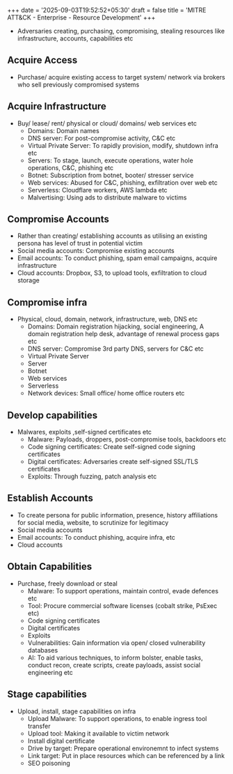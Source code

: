 +++
date = '2025-09-03T19:52:52+05:30'
draft = false
title = 'MITRE ATT&CK - Enterprise - Resource Development'
+++
- Adversaries creating, purchasing, compromising, stealing resources like infrastructure, accounts, capabilities etc

## Acquire Access
- Purchase/ acquire existing access to target system/ network via brokers who sell previously compromised systems

## Acquire Infrastructure
- Buy/ lease/ rent/ physical or cloud/ domains/ web services etc
  - Domains: Domain names
  - DNS server: For post-compromise activity, C&C etc
  - Virtual Private Server: To rapidly provision, modify, shutdown infra etc
  - Servers: To stage, launch, execute operations, water hole operations, C&C, phishing etc
  - Botnet: Subscription from botnet, booter/ stresser service
  - Web services: Abused for C&C, phishing, exfiltration over web etc
  - Serverless: Cloudflare workers, AWS lambda etc
  - Malvertising: Using ads to distribute malware to victims

## Compromise Accounts
- Rather than creating/ establishing accounts as utilising an existing persona has level of trust in potential victim
- Social media accounts: Compromise existing accounts
- Email accounts: To conduct phishing, spam email campaigns, acquire infrastructure
- Cloud accounts: Dropbox, S3, to upload tools, exfiltration to cloud storage

## Compromise infra
- Physical, cloud, domain, network, infrastructure, web, DNS etc
  - Domains: Domain registration hijacking, social engineering, A domain registration help desk, advantage of renewal process gaps etc
  - DNS server: Compromise 3rd party DNS, servers for C&C etc
  - Virtual Private Server
  - Server
  - Botnet
  - Web services
  - Serverless
  - Network devices: Small office/ home office routers etc

## Develop capabilities
- Malwares, exploits ,self-signed certificates etc
  - Malware: Payloads, droppers, post-compromise tools, backdoors etc
  - Code signing certificates: Create self-signed code signing certificates
  - Digital certificates: Adversaries create self-signed SSL/TLS certificates
  - Exploits: Through fuzzing, patch analysis etc

## Establish Accounts
- To create persona for public information, presence, history affiliations for social media, website, to scrutinize for legitimacy
- Social media accounts
- Email accounts: To conduct phishing, acquire infra, etc
- Cloud accounts

## Obtain Capabilities
- Purchase, freely download or steal
  - Malware: To support operations, maintain control, evade defences etc
  - Tool: Procure commercial software licenses (cobalt strike, PsExec etc)
  - Code signing certificates
  - Digital certificates
  - Exploits
  - Vulnerabilities: Gain information via open/ closed vulnerability databases
  - AI: To aid various techniques, to inform bolster, enable tasks, conduct recon, create scripts, create payloads, assist social engineering etc

## Stage capabilities 
- Upload, install, stage capabilities on infra
  - Upload Malware: To support operations, to enable ingress tool transfer
  - Upload tool: Making it available to victim network
  - Install digital certificate
  - Drive by target: Prepare operational environemnt to infect systems
  - Link target: Put in place resources which can be referenced by a link
  - SEO poisoning
